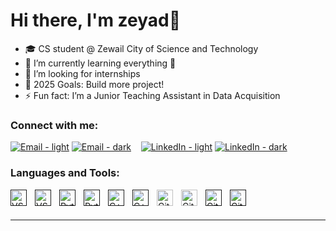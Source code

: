 # Hi there, I'm zeyad👋 

- 🎓 CS student @ Zewail City of Science and Technology
- 🌱 I’m currently learning everything 🤣
- 👯 I’m looking for internships
- 🥅 2025 Goals: Build more project!
- ⚡ Fun fact: I’m a Junior Teaching Assistant in Data Acquisition

### Connect with me:

[![Email - light](https://img.icons8.com/ios-filled/50/000000/gmail-new.png#gh-light-mode-only)](mailto:s-zeyad@zewailcity.edu.eg)
[![Email - dark](https://img.icons8.com/ios-filled/50/ffffff/gmail-new.png#gh-dark-mode-only)](mailto:s-zeyad@zewailcity.edu.eg)
&nbsp;&nbsp;
[![LinkedIn - light](https://img.icons8.com/ios-filled/50/000000/linkedin.png#gh-light-mode-only)](https://linkedin.com/in/zeyadnafea)
[![LinkedIn - dark](https://img.icons8.com/ios-filled/50/ffffff/linkedin.png#gh-dark-mode-only)](https://linkedin.com/in/zeyadnafea)


### Languages and Tools:

<!-- VS Code -->
[<img align="left" alt="VS Code - dark" width="26px" src="https://cdn.jsdelivr.net/gh/devicons/devicon/icons/vscode/vscode-original.svg#gh-dark-mode-only" style="padding-right:10px;" />]()
[<img align="left" alt="VS Code - light" width="26px" src="https://cdn.jsdelivr.net/gh/devicons/devicon/icons/vscode/vscode-original.svg#gh-light-mode-only" style="padding-right:10px;" />]()

<!-- Python -->
[<img align="left" alt="Python - dark" width="26px" src="https://cdn.jsdelivr.net/gh/devicons/devicon/icons/python/python-original.svg#gh-dark-mode-only" style="padding-right:10px;" />]()
[<img align="left" alt="Python - light" width="26px" src="https://cdn.jsdelivr.net/gh/devicons/devicon/icons/python/python-original.svg#gh-light-mode-only" style="padding-right:10px;" />]()

<!-- C++ -->
[<img align="left" alt="C++ - dark" width="26px" src="https://cdn.jsdelivr.net/gh/devicons/devicon/icons/cplusplus/cplusplus-original.svg#gh-dark-mode-only" style="padding-right:10px;" />]()
[<img align="left" alt="C++ - light" width="26px" src="https://cdn.jsdelivr.net/gh/devicons/devicon/icons/cplusplus/cplusplus-original.svg#gh-light-mode-only" style="padding-right:10px;" />]()

<!-- GitHub -->
[<img align="left" alt="GitHub - dark" width="26px" src="https://user-images.githubusercontent.com/3369400/139447912-e0f43f33-6d9f-45f8-be46-2df5bbc91289.png" style="padding-right:10px;" />](https://github.com/Zeyad-nafea#gh-dark-mode-only)
[<img align="left" alt="GitHub - light" width="26px" src="https://user-images.githubusercontent.com/3369400/139448065-39a229ba-4b06-434b-bc67-616e2ed80c8f.png" style="padding-right:10px;" />](https://github.com/Zeyad-nafea#gh-light-mode-only)

<!-- Git -->
[<img align="left" alt="Git - dark" width="26px" src="https://cdn.jsdelivr.net/gh/devicons/devicon/icons/git/git-original.svg#gh-dark-mode-only" style="padding-right:10px;" />]()
[<img align="left" alt="Git - light" width="26px" src="https://cdn.jsdelivr.net/gh/devicons/devicon/icons/git/git-original.svg#gh-light-mode-only" style="padding-right:10px;" />]()

<br />
<br />

---

